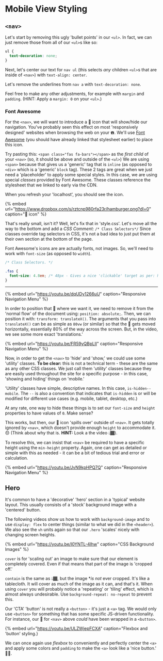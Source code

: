 # Mobile View Styling

## `<nav>`

Let's start by removing this ugly 'bullet points' in our `<ul>`. In fact, we can just remove those from all of our `<ul>`s like so:

```css
ul {
  text-decoration: none;
}
```

Next, let's center our text for `nav ul` (this selects _any_ children `<ul>`s that are inside of `<nav>`) with `text-align: center`.

Let's remove the underlines from `nav a` with `text-decoration: none`.

Feel free to make any other adjustments, for example with `margin` and `padding`. (HINT: Apply a `margin: 0` on your `<ul>`.)

### Font Awesome

For the `<nav>`, we will want to introduce a 🍔 icon that will show/hide our navigation. You've probably seen this effect on most 'responsively designed' websites when browsing the web on your ☎️. We'll use [Font Awesome](https://fontawesome.com/icons?d=gallery&q=hamburger) (you should have already linked that stylesheet earlier) to place this icon.

Try pasting this: `<span class="fas fa-bars"></span>` as the _first child_ of your `<nav>` (so, it should be above and outside of the `<ul>`) We are using `<span>` because that gives us a 'generic' tag that is `inline` (as opposed to `<div>` which is a 'generic' `block` tag). These 2 tags are great when we just need a 'placeholder' to apply some special styles. In this case, we are using special _classes_ provided by Font Awesome. These classes reference the stylesheet that we linked to early via the CDN.

When you refresh your 'localhost', you should see the icon.

{% embed url="https://www.dropbox.com/s/rztcnp980rfa23r/hamburger.png?dl=0" caption="🍔 icon" %}

That's really small, isn't it? Well, let's fix that in 'style.css'. Let's move all the way to the bottom and add a _CSS Comment:_ `/* Class Selectors*/` Since classes override tag selectors in CSS, it's not a bad idea to just put them at their own section at the bottom of the page.

Font Awesome's icons are are actually fonts, not images. So, we'll need to work with `font-size` (as opposed to `width`).

```css
/* Class Selectors. */

.fas {
  font-size: 4.8em; /* 48px - Gives a nice 'clickable' target as per: https://material.io/design/layout/spacing-methods.html#touch-targets */
}
```

---

{% embed url="https://youtu.be/dqUDy1266uU" caption="Responsive Navigation Menu" %}

In order to position that 🍔 where we want it, we need to remove it from the 'normal flow' of the document using: `position: absolute;`. Then, we can position it with: `transform: translateX()`. The arguments that you pass into `translateX()` can be as simple as `80vw` (or similar) so that the 🍔 gets moved horizontally, essentially 80% of the way across the screen. But, in the video, we see some more exact 'translations.'

{% embed url="https://youtu.be/FR59yQBpLII" caption="Responsive Navigation Menu" %}

Now, in order to get the `<nav>` to 'hide' and 'show,' we could use some 'utility' classes. **To be clear:** this is not a technical term - these are the same as any other CSS classes. We just call them 'utility' classes because they are easily used throughout the site for a specific purpose - in this case, 'showing and hiding' things on 'mobile.'

'Utility' classes have simple, descriptive names. In this case, `is-hidden--mobile`. The `--` is also a convention that indicates that `is-hidden` is or will be modified for different use cases (e.g. mobile, tablet, desktop, etc.)

At any rate, one way to hide these things is to set our `font-size` and `height` properties to have values of `0`. Make sense? 

This works, but then, our 🍔 icon 'spills over' outside of `<nav>`. It gets totally ignored by `<nav>`, which doesn't provide enough `height` to accommodate it. 😞 (Think about why that is. **HINT:** Look a the video 👆🏾).

To resolve this, we can insist that `<nav>` be required to have a specific height using the `min-height` property. Again, one can get as detailed or simple with this as needed - it can be a bit of tedious trial and error or calculation.

{% embed url="https://youtu.be/JvN9kpHPQ7Q" caption="Responsive Navigation Menu" %}

## Hero

It's common to have a 'decorative' 'hero' section in a 'typical' website layout. This usually consists of a 'stock' background image with a 'centered' button.

The following videos show us how to work with `background-image` and to use `display: flex` to center things (similar to what we did in the `<header>`). We also see the `vh` units again so that our `.hero` 'scales' nicely with changing screen heights.

{% embed url="https://youtu.be/I0YNTL-4lhw" caption="CSS Background Images" %}

`cover` is for 'scaling out' an image to make sure that our element is completely covered. Even if that means that part of the image is 'cropped off.'

`contain` is the same as 👆🏾, but the image **is not* ever cropped. It's like a tablecloth. It will cover as much of the image as it can, and that's it. When using `cover` you will probably notice a 'repeating' or 'tiling' effect, which is almost always undesirable. Use `background-repeat: no-repeat` to prevent this.

Our 'CTA' 'button' is not really a `<button>` - it's just a `<a>` tag. We would only use `<button>` for something that has some specific JS-driven functionality. For instance, our 🍔 for `<nav>` above _could_ have been wrapped in a `<button>`.

{% embed url="https://youtu.be/ULZWjepFCXA" caption="Flexbox and 'button' styling.}

We can once again use _flexbox_ to conveniently and perfectly center the `<a>` and apply some colors and `padding` to make the `<a>` look like a 'nice button.' 👍🏾.
